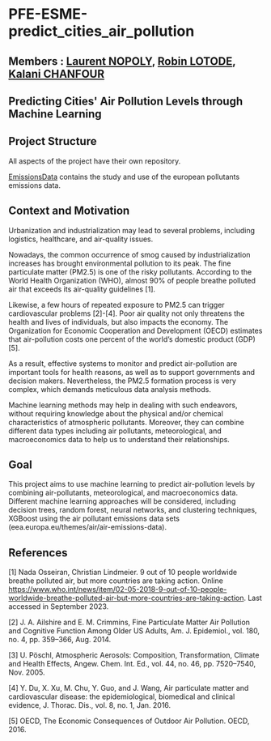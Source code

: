 # PFE-ESME-predict_cities_air_pollution

## Members :  [Laurent NOPOLY](https://github.com/LauNop), [Robin LOTODE](https://github.com/Robibibi), [Kalani CHANFOUR](https://github.com/KCHANFOUR)

## Predicting Cities' Air Pollution Levels through Machine Learning  

## Project Structure

All aspects of the project have their own repository.

[EmissionsData](https://github.com/ESMEAirPollutionPrediction/EmissionsData) contains the study and use of the european pollutants emissions data.

## Context and Motivation

Urbanization and industrialization may lead to several problems, including logistics, healthcare, and air-quality issues. 

Nowadays, the common occurrence of smog caused by industrialization increases has brought environmental pollution to its peak. The fine particulate matter (PM2.5) is one of the risky pollutants. According to the World Health Organization (WHO), almost 90% of people breathe polluted air that exceeds its air-quality guidelines [1]. 

Likewise, a few hours of repeated exposure to PM2.5 can trigger cardiovascular problems [2]-[4]. Poor air quality not only threatens the health and lives of individuals, but also impacts the economy. The Organization for Economic Cooperation and Development (OECD) estimates that air-pollution costs one percent of the world’s domestic product (GDP) [5]. 

As a result, effective systems to monitor and predict air-pollution are important tools for health reasons, as well as to support governments and decision makers. Nevertheless, the PM2.5 formation process is very complex, which demands meticulous data analysis methods. 

Machine learning methods may help in dealing with such endeavors, without requiring knowledge about the physical and/or chemical characteristics of atmospheric pollutants. Moreover, they can combine different data types including air pollutants, meteorological, and macroeconomics data to help us to understand their relationships.  

## Goal

This project aims to use machine learning to predict air-pollution levels by combining air-pollutants, meteorological, and macroeconomics data. Different machine learning approaches will be considered, including decision trees, random forest, neural networks, and clustering techniques, XGBoost using the air pollutant emissions data sets (eea.europa.eu/themes/air/air-emissions-data).

## References 

[1] Nada Osseiran, Christian Lindmeier. 9 out of 10 people worldwide breathe polluted air, but more countries are taking action. Online https://www.who.int/news/item/02-05-2018-9-out-of-10-people-worldwide-breathe-polluted-air-but-more-countries-are-taking-action. Last accessed in September 2023. 

[2] J. A. Ailshire and E. M. Crimmins, Fine Particulate Matter Air Pollution and Cognitive Function Among Older US Adults, Am. J. Epidemiol., vol. 180, no. 4, pp. 359–366, Aug. 2014.  

[3] U. Pöschl, Atmospheric Aerosols: Composition, Transformation, Climate and Health Effects, Angew. Chem. Int. Ed., vol. 44, no. 46, pp. 7520–7540, Nov. 2005.  

[4] Y. Du, X. Xu, M. Chu, Y. Guo, and J. Wang, Air particulate matter and cardiovascular disease: the epidemiological, biomedical and clinical evidence, J. Thorac. Dis., vol. 8, no. 1, Jan. 2016. 

[5] OECD, The Economic Consequences of Outdoor Air Pollution. OECD, 2016.  
